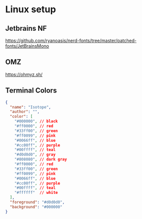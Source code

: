 # Linux setup

## Jetbrains NF
https://github.com/ryanoasis/nerd-fonts/tree/master/patched-fonts/JetBrainsMono

## OMZ
https://ohmyz.sh/

## Terminal Colors
```json
{
  "name": "Isotope",
  "author": "",
  "color": [
    "#000000", // black
    "#ff0000", // red 
    "#33ff00", // green
    "#ff0099", // pink
    "#0066ff", // blue
    "#cc00ff", // purple
    "#00ffff", // teal
    "#d0d0d0", // gray
    "#808080", // dark gray
    "#ff0000", // red
    "#33ff00", // green
    "#ff0099", // pink 
    "#0066ff", // blue 
    "#cc00ff", // purple 
    "#00ffff", // teal 
    "#ffffff"  // white
  ],
  "foreground": "#d0d0d0",
  "background": "#000000"
}
```
